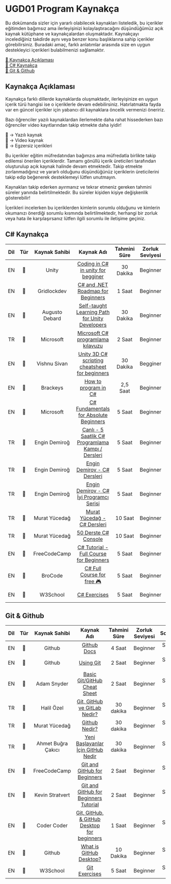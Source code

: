 # UGD01 Program Kaynakça

Bu dokümanda sizler için yararlı olabilecek kaynakları listeledik, bu içerikler eğitimden bağımsız ama ilerleyişinizi kolaylaştıracağını düşündüğümüz açık kaynak kütüphane ve kaynakçalardan oluşmaktadır. Kaynakçayı incelediğiniz takdirde aynı veya benzer konu başlıklarına sahip içerikler görebilirsiniz. Buradaki amaç, farklı anlatımlar arasında size en uygun destekleyici içerikleri bulabilmenizi sağlamaktır.

[📌 Kaynakça Açıklaması](#1) <br>
[📌 C# Kaynakça](#2) <br>
[📌 Git & Github](#3) <br>



## <a name="1"></a>Kaynakça Açıklaması

Kaynakça farklı dillerde kaynaklarda oluşmaktadır, ilerleyişinize en uygun içerik türü hangisi ise o içeriklerle devam edebilirsiniz. Hatırlatmakta fayda var en güncel içerikler için yabancı dil kaynaklara öncelik vermenizi öneririz.

Bazı öğrenciler yazılı kaynaklardan ilerlemekte daha rahat hissederken bazı öğrenciler video kayıtlarından takip etmekte daha iyidir!

📑 -> Yazılı kaynak  <br>
🎥 -> Video kaynak <br>
📝 -> Egzersiz içerikleri <br>

Bu içerikler eğitim müfredatından bağımzıs ama müfredatla birlikte takip edilemsi önerilen içeriklerdir. Tamamı gönüllü içerik üreticileri tarafından oluşturulup açık kaynak halinde devam etmektedir. Takip etmekte zorlanmadığınız ve yararlı olduğunu düşündüğünüz içeriklerin üreticilerini takip edip beğenerek desteklemeyi lütfen unutmayın.

Kaynakları takip ederken ayırmanız ve tekrar etmeniz gereken tahmini süreler yanında belirtilmektedir. Bu süreler kişiden kişiye değişkenlik gösterebilir!

İçerikleri incelerken bu içeriklerden kimlerin sorumlu olduğunu ve kimlerin okumanızı önerdiği sorumlu kısmında belirtilmektedir, herhangi bir zorluk veya hata ile karşılaşırsanız lütfen ilgili sorumlu ile iletişime geçiniz.

## <a name="2"></a>C# Kaynakça

|Dil|Tür  |Kaynak Sahibi |         Kaynak Adı          |  Tahmini Süre |Zorluk Seviyesi |Sorumlu |
|:--:|:-----:|:-----:|:-------------------------------------:|:--------------:|:-------------:|:---------------------:|
|EN  |📑     |Unity | [Coding in C# in unity for begginer](https://unity.com/how-to/learning-c-sharp-unity-beginners)                                                        |30 Dakika        |Beginner  | Ömer Ekit          |
|EN  |📑     |Gridlockdev | [C# and .NET Roadmap for Beginners](https://github.com/gridlocdev/csharp-learning-roadmap)                                                             |1 Saat           |Beginner | Ömer Ekit          |  
|EN  |📑     |Augusto Debard | [Self-taught Learning Path for Unity Developers](https://medium.com/@amichelidebard/self-taught-learning-path-for-unity-developers-cedbc0e2c73a)       |30 Dakika        |Beginner | Ömer Ekit          |   
|TR  |📑     |Microsoft | [Microsoft C# programlama kılavuzu](https://learn.microsoft.com/tr-tr/dotnet/csharp/programming-guide/)                                                |2 Saat           |Beginner | Ömer Ekit          |   
|EN  |📑     |Vishnu Sivan | [Unity 3D C# scripting cheatsheet for beginners](https://blog.devgenius.io/unity-3d-c-scripting-cheatsheet-for-beginners-be6030b5a9ed)                 |30 Dakika        |Begginer | Ömer Ekit          |
|EN  |🎥     |Brackeys | [How to program in C#](https://www.youtube.com/playlist?list=PLPV2KyIb3jR4CtEelGPsmPzlvP7ISPYzR)                 |2,5 Saat        |Beginner | Ömer Ekit          |
|EN  |🎥     |Microsoft | [C# Fundamentals for Absolute Beginners](https://learn.microsoft.com/en-us/shows/csharp-fundamentals-for-absolute-beginners/)                 |5 Saat        |Beginner | Ömer Ekit          |
|TR  |🎥     |Engin Demiroğ  | [Canlı - 5 Saatlik C# Programlama Kampı / Dersleri](https://www.youtube.com/watch?v=2EkMrrX9sYY&ab_channel=EnginDemiro%C4%9F)                 |5 Saat        |Beginner | Ömer Ekit          |
|TR  |🎥     |Engin Demiroğ | [Engin Demirov - C# Dersleri](https://www.youtube.com/playlist?list=PLqG356ExoxZU5keiJwuHDpXqULLffwRYD)                 |5 Saat        |Beginner | Ömer Ekit          |
|TR  |🎥     |Engin Demiroğ | [Engin Demirov - C# İyi Programcı Serisi](https://www.youtube.com/playlist?list=PLqG356ExoxZXauNTWImDGmhSXEB7TBah-)                 |5 Saat        |Beginner | Ömer Ekit          |
|TR  |🎥     |Murat Yücedağ | [Murat Yücedağ - C# Dersleri](https://www.youtube.com/playlist?list=PLqG356ExoxZXauNTWImDGmhSXEB7TBah-)                 |10 Saat        |Beginner | Ömer Ekit          |
|TR  |🎥     |Murat Yücedağ | [50 Derste C# Console](https://www.youtube.com/playlist?list=PLKnjBHu2xXNPKBD9ZatMx5XHFIekWIU78)                 |10 Saat        |Beginner | Ersoy Kaya          |
|EN  |🎥     |FreeCodeCamp | [C# Tutorial - Full Course for Beginners](https://www.youtube.com/watch?v=GhQdlIFylQ8&ab_channel=freeCodeCamp.org)                 |5 Saat        |Beginner | Ömer Ekit          |
|EN  |🎥     |BroCode | [C# Full Course for free 🎮](https://www.youtube.com/watch?v=wxznTygnRfQ&ab_channel=BroCode)                 |5 Saat        |Beginner | Ömer Ekit          |
|EN  |📝     |W3School | [C# Exercises](https://www.w3schools.com/cs/cs_exercises.php)                 |5 Saat        |Beginner | Ömer Ekit          |

## <a name="3"></a>Git & Github

|Dil|Tür  |Kaynak Sahibi |         Kaynak Adı          |  Tahmini Süre |Zorluk Seviyesi |Sorumlu |
|:--:|:-----:|:-----:|:-------------------------------------:|:--------------:|:-------------:|:---------------------:|
|EN  |📑     |Github | [Github Docs](https://docs.github.com/en)                                                        |4 Saat        |Beginner  | Serkan Alıç          |
|EN  |📑     |Github | [Using Git](https://docs.github.com/en/get-started/using-git/about-git#:~:text=Using-,Git,-About%20Git)                                                             |2 Saat          |Beginner | Serkan Alıç         |  
|EN  |📑     |Adam Snyder | [Basic Git/GitHub Cheat Sheet](https://medium.com/better-programming/basic-git-github-cheat-sheet-fa020831cb35)                                                             |2 Saat          |Beginner | Serkan Alıç         |
|TR  |📑     |Halil Özel | [Git, GitHub ve GitLab Nedir?](https://medium.com/@halilozel1903/git-github-ve-gitlab-nedir-e51a87e8e4e7)                                                             |30 dakika          |Beginner | Serkan Alıç         |
|TR  |🎥     |Murat Yücedağ | [Github Nedir?](https://www.youtube.com/watch?v=OEFKEvUVs-8&ab_channel=MuratY%C3%BCceda%C4%9F)                                                             |30 dakika          |Beginner | Serkan Alıç         | 
|TR  |🎥     |Ahmet Buğra Çakıcı | [Yeni Başlayanlar İçin GitHub Nedir](https://www.youtube.com/watch?v=TWAMUbS4KQA&ab_channel=AhmetBu%C4%9Fra%C3%87ak%C4%B1c%C4%B1)                                                             |30 dakika          |Beginner | Serkan Alıç         | 
|EN  |🎥     |FreeCodeCamp | [Git and GitHub for Beginners](https://www.youtube.com/watch?v=RGOj5yH7evk&ab_channel=freeCodeCamp.org)                                                             |2 Saat          |Beginner | Serkan Alıç         | 
|EN  |🎥     |Kevin Stratvert | [Git and GitHub for Beginners Tutorial](https://www.youtube.com/watch?v=tRZGeaHPoaw&ab_channel=KevinStratvert)                                                             |2 Saat          |Beginner | Serkan Alıç         | 
|EN  |🎥     |Coder Coder | [Git, GitHub, & GitHub Desktop for beginners](https://www.youtube.com/watch?v=8Dd7KRpKeaE&ab_channel=CoderCoder)                                                             |1 Saat          |Beginner | Serkan Alıç         | 
|EN  |🎥     |Github | [What is GitHub Desktop?](https://www.youtube.com/watch?v=l7uo1d3R0Wo&ab_channel=GitHub)                                                             |10 Dakika          |Beginner | Serkan Alıç         | 
|EN  |📝     |W3School | [Git Exercises](https://www.w3schools.com/git/git_exercises.asp)                 |5 Saat        |Beginner | Serkan Alıç          |



